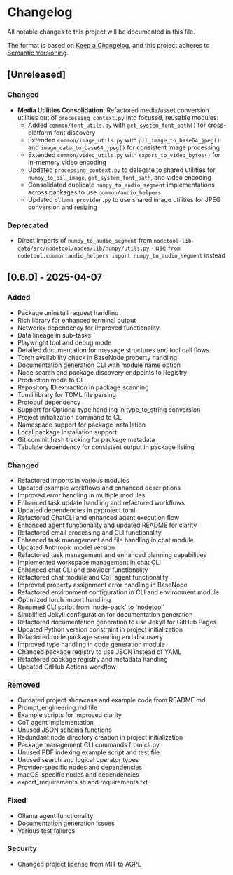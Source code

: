 # Changelog

All notable changes to this project will be documented in this file.

The format is based on [Keep a Changelog](https://keepachangelog.com/en/1.0.0/),
and this project adheres to [Semantic Versioning](https://semver.org/spec/v2.0.0.html).

## [Unreleased]

### Changed

- **Media Utilities Consolidation**: Refactored media/asset conversion utilities out of `processing_context.py` into focused, reusable modules:
  - Added `common/font_utils.py` with `get_system_font_path()` for cross-platform font discovery
  - Extended `common/image_utils.py` with `pil_image_to_base64_jpeg()` and `image_data_to_base64_jpeg()` for consistent image processing
  - Extended `common/video_utils.py` with `export_to_video_bytes()` for in-memory video encoding
  - Updated `processing_context.py` to delegate to shared utilities for `numpy_to_pil_image`, `get_system_font_path`, and video encoding
  - Consolidated duplicate `numpy_to_audio_segment` implementations across packages to use `common/audio_helpers`
  - Updated `ollama_provider.py` to use shared image utilities for JPEG conversion and resizing

### Deprecated

- Direct imports of `numpy_to_audio_segment` from `nodetool-lib-data/src/nodetool/nodes/lib/numpy/utils.py` - use `from nodetool.common.audio_helpers import numpy_to_audio_segment` instead

## [0.6.0] - 2025-04-07

### Added

- Package uninstall request handling
- Rich library for enhanced terminal output
- Networkx dependency for improved functionality
- Data lineage in sub-tasks
- Playwright tool and debug mode
- Detailed documentation for message structures and tool call flows
- Torch availability check in BaseNode property handling
- Documentation generation CLI with module name option
- Node search and package discovery endpoints to Registry
- Production mode to CLI
- Repository ID extraction in package scanning
- Tomli library for TOML file parsing
- Protobuf dependency
- Support for Optional type handling in type_to_string conversion
- Project initialization command to CLI
- Namespace support for package installation
- Local package installation support
- Git commit hash tracking for package metadata
- Tabulate dependency for consistent output in package listing

### Changed

- Refactored imports in various modules
- Updated example workflows and enhanced descriptions
- Improved error handling in multiple modules
- Enhanced task update handling and refactored workflows
- Updated dependencies in pyproject.toml
- Refactored ChatCLI and enhanced agent execution flow
- Enhanced agent functionality and updated README for clarity
- Refactored email processing and CLI functionality
- Enhanced task management and file handling in chat module
- Updated Anthropic model version
- Refactored task management and enhanced planning capabilities
- Implemented workspace management in chat CLI
- Enhanced chat CLI and provider functionality
- Refactored chat module and CoT agent functionality
- Improved property assignment error handling in BaseNode
- Refactored environment configuration in CLI and environment module
- Optimized torch import handling
- Renamed CLI script from 'node-pack' to 'nodetool'
- Simplified Jekyll configuration for documentation generation
- Refactored documentation generation to use Jekyll for GitHub Pages
- Updated Python version constraint in project initialization
- Refactored node package scanning and discovery
- Improved type handling in code generation module
- Changed package registry to use JSON instead of YAML
- Refactored package registry and metadata handling
- Updated GitHub Actions workflow

### Removed

- Outdated project showcase and example code from README.md
- Prompt_engineering.md file
- Example scripts for improved clarity
- CoT agent implementation
- Unused JSON schema functions
- Redundant node directory creation in project initialization
- Package management CLI commands from cli.py
- Unused PDF indexing example script and test file
- Unused search and logical operator types
- Provider-specific nodes and dependencies
- macOS-specific nodes and dependencies
- export_requirements.sh and requirements.txt

### Fixed

- Ollama agent functionality
- Documentation generation issues
- Various test failures

### Security

- Changed project license from MIT to AGPL

